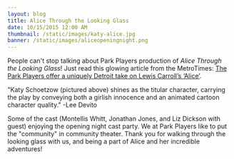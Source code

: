 ```yaml
---
layout: blog
title: Alice Through the Looking Glass
date: 10/15/2015 12:00 AM
thumbnail: /static/images/katy-alice.jpg
banner: /static/images/aliceopeningnight.png
---
```

People can't stop talking about Park Players production of _Alice Through the Looking Glass_! Just read this glowing article from the MetroTimes: [The Park Players offer a uniquely Detroit take on Lewis Carroll’s ‘Alice’](http://www.metrotimes.com/detroit/the-park-players-offer-a-uniquely-detroit-take-on-lewis-carrolls-alice/Content?oid=2267613). 

"Katy Schoetzow (pictured above) shines as the titular character, carrying the play by conveying both a girlish innocence and an animated cartoon character quality." -Lee Devito

Some of the cast (Montellis Whitt, Jonathan Jones, and Liz Dickson with guest) enjoying the opening night cast party. We at Park Players like to put the "community" in community theater. Thank you for walking through the looking glass with us, and being a part of Alice and her incredible adventures!
